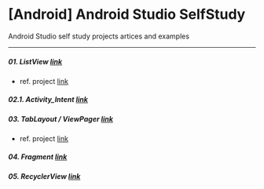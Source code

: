 # [Android] Android Studio SelfStudy
Android Studio self study projects artices and examples

- - -

##### 01. ListView [link](https://github.com/RicheyHans/-Android-AndroidStudio_SelfStudy/blob/master/Chapters/01_ListView/01_ListView.md)
  * ref. project [link](https://github.com/RicheyHans/-Android-Android_Studio_Lecture/blob/master/Lecture/170919/170919_Android.md)

##### 02.1. Activity_Intent [link](https://github.com/RicheyHans/-Android-AndroidStudio_SelfStudy/blob/master/Chapters/02_Activity/02_01_Activity_Intent.md)


##### 03. TabLayout / ViewPager [link](https://github.com/RicheyHans/-Android-AndroidStudio_SelfStudy/blob/master/Chapters/03_TabLayout_ViewPager/03_TabLayout_ViewPager.md)
  * ref. project [link](https://github.com/RicheyHans/-Android-Android_Studio_Lecture/tree/master/TapLayoutView_170928)
##### 04. Fragment [link]()


##### 05. RecyclerView [link]()
